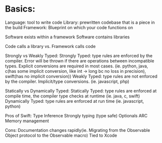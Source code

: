 # Basics:

Language: tool to write code
Library: prewritten codebase that is a piece in the build
Framework: Blueprint on which your code functions on

Software exists within a framework
Software contains libraries

Code calls a library vs. Framework calls code

Strongly vs Weakly Typed:
Strongly Typed: type rules are enforced by the compiler. Error will be thrown if there are operations between incompatible types. Explicit conversions are required in most cases. (ie. python, java, c(has some implicit conversion, like int -> long bc no loss in precision), swift(has no implicit conversion))
Weakly Typed: type rules are not enforced by the compiler. Implicit/type conversions. (ie. javascript, php)

Statically vs Dynamically Typed:
Statically Typed: type rules are enforced at compile time, the compiler type checks at runtime (ie. java, c, swift)
Dynamically Typed: type rules are enforced at run time (ie. javascript, python)

Pros of Swift:
Type Inference
Strongly typing (type safe)
Optionals
ARC Memory management

Cons:
Documentation changes rapidly(ie. Migrating from the Observable Object protocol to the Observable macro)
Tied to Xcode
